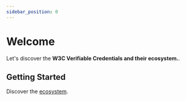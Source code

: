 ```yaml
---
sidebar_position: 0
---
```


# Welcome

Let's discover the **W3C Verifiable Credentials and their ecosystem.**.

## Getting Started

Discover the [ecosystem](ecosystem/references).